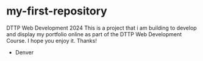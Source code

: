 # my-first-repository
DTTP Web Development 2024
This is a project that i am building to develop and display my portfolio online as part of the DTTP Web Development Course. I hope you enjoy it. Thanks!
- Denver
